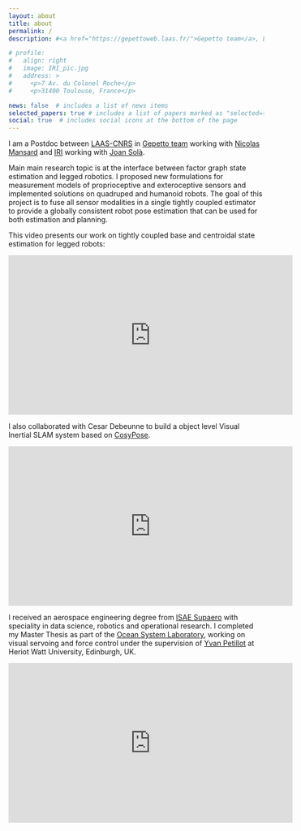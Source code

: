 ```yaml
---
layout: about
title: about
permalink: /
description: #<a href="https://gepettoweb.laas.fr/">Gepetto team</a>, LAAS-CNRS

# profile:
#   align: right
#   image: IRI_pic.jpg
#   address: >
#     <p>7 Av. du Colonel Roche</p>
#     <p>31400 Toulouse, France</p>

news: false  # includes a list of news items
selected_papers: true # includes a list of papers marked as "selected={true}"
social: true  # includes social icons at the bottom of the page
---
```




I am a Postdoc between <a href="https://www.laas.fr/public/">LAAS-CNRS</a> in <a href="https://gepettoweb.laas.fr/">Gepetto team</a> working with <a href="https://gepettoweb.laas.fr/index.php/Members/NicolasMansard">Nicolas Mansard</a> and <a href="https://www.iri.upc.edu/facilities">IRI</a> working with
<a href="http://www.joansola.eu/">Joan Solà</a>.

Main main research topic is at the interface between factor graph state estimation and legged robotics. I proposed new formulations
for measurement models of proprioceptive and exteroceptive sensors and implemented solutions on quadruped and humanoid robots. The goal
of this project is to fuse all sensor modalities in a single tightly coupled estimator to provide a globally consistent robot pose estimation
that can be used for both estimation and planning. 

This video presents our work on tightly coupled base and centroidal state estimation for legged robots:
<iframe width="560" height="315" sandbox="allow-same-origin allow-scripts allow-popups" src="https://peertube.laas.fr/videos/embed/16822d27-3557-4e35-9a0d-ce5b0aea4c27" frameborder="0" allowfullscreen></iframe>

I also collaborated with Cesar Debeunne to build a object level Visual Inertial SLAM system based on <a href="https://www.di.ens.fr/willow/research/cosypose/">CosyPose</a>.

<iframe width="560" height="315" sandbox="allow-same-origin allow-scripts allow-popups" src="https://peertube.laas.fr/videos/embed/56edb26d-e2c3-46ac-909b-61f55d10c569" frameborder="0" allowfullscreen></iframe>


I received an aerospace engineering degree from <a href="https://www.isae-supaero.fr/en/">ISAE Supaero</a> with speciality in data science, robotics and operational research. I completed my Master Thesis as part of the <a href="http://osl.eps.hw.ac.uk/index.php">Ocean System Laboratory</a>, working on visual servoing and force control
under the supervision of <a href="https://www.edinburgh-robotics.org/academics/yvan-petillot">Yvan Petillot</a> at Heriot Watt University, Edinburgh, UK.

<iframe width="560" height="315" src="https://www.youtube.com/embed/ZkgKq-Zxk3w" title="YouTube video player" frameborder="0" allow="accelerometer; autoplay; clipboard-write; encrypted-media; gyroscope; picture-in-picture" allowfullscreen></iframe>
